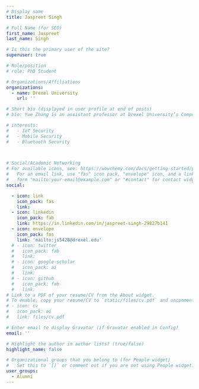 ```yaml
---
# Display name
title: Jaspreet Singh

# Full Name (for SEO)
first_name: Jaspreet
last_name: Singh

# Is this the primary user of the site?
superuser: true

# Role/position
# role: PhD Student

# Organizations/Affiliations
organizations:
  - name: Drexel University
    url: ''

# Short bio (displayed in user profile at end of posts)
# bio: Yue Zhang is an assistant professor at Drexel University’s Computer Science department. 

# interests:
#   - IoT Security
#   - Mobile Security
#   - Bluetooth Security

  

# Social/Academic Networking
# For available icons, see: https://wowchemy.com/docs/getting-started/page-builder/#icons
#   For an email link, use "fas" icon pack, "envelope" icon, and a link in the
#   form "mailto:your-email@example.com" or "#contact" for contact widget.
social:

  - icon: link
    icon_pack: fas
    link: 
  - icon: linkedin
    icon_pack: fab
    link: https://in.linkedin.com/in/jaspreet-singh-29827b141
  - icon: envelope
    icon_pack: fas
    link: 'mailto:js5428@drexel.edu'
  # - icon: twitter
  #   icon_pack: fab
  #   link:  
  # - icon: google-scholar
  #   icon_pack: ai
  #   link: 
  # - icon: github
  #   icon_pack: fab
  #   link:  
# Link to a PDF of your resume/CV from the About widget.
# To enable, copy your resume/CV to `static/files/cv.pdf` and uncomment the lines below.
# - icon: cv
#   icon_pack: ai
#   link: files/cv.pdf

# Enter email to display Gravatar (if Gravatar enabled in Config)
email: ''

# Highlight the author in author lists? (true/false)
highlight_name: false

# Organizational groups that you belong to (for People widget)
#   Set this to `[]` or comment out if you are not using People widget.
user_groups:
  - Alumni
---
```


<!-- Yue Zhang is an assistant professor at Drexel University’s Computer Science department. Before joining Drexel, Yue Zhang was working as a Postdoc in the Department of Computer Science and Engineering at The Ohio State University. His research primarily focuses on system security, specifically in the areas of IoT Security and mobile security. He has published more than 40 papers in security conferences (e.g., USENIX Security, ACM CCS, and NDSS) and journals (e.g., TDSC, TPDS). He received a Best Paper Honorable Mention Award at ACM CCS 2022, and the Best Paper Award at 2019 IEEE International Conference on Industrial Internet. He has also served on the organization committees of the conferences (e.g., track chair for IEEE MSN) and technical program committee of the conferences (e.g., USENIX Security, NDSS, ACM CCS, RAID). He serves as an editor for the Blockchain Journal, Electronics Journal, and Computers, Materials & Continua Journal. His research had led to the discovery of many vendor-acknowledged vulnerabilities, such as by Bluetooth SIG, Apple, Google, and Texas Instruments, and had attracted intense media attention such as Hacker News, and Mirage News. -->